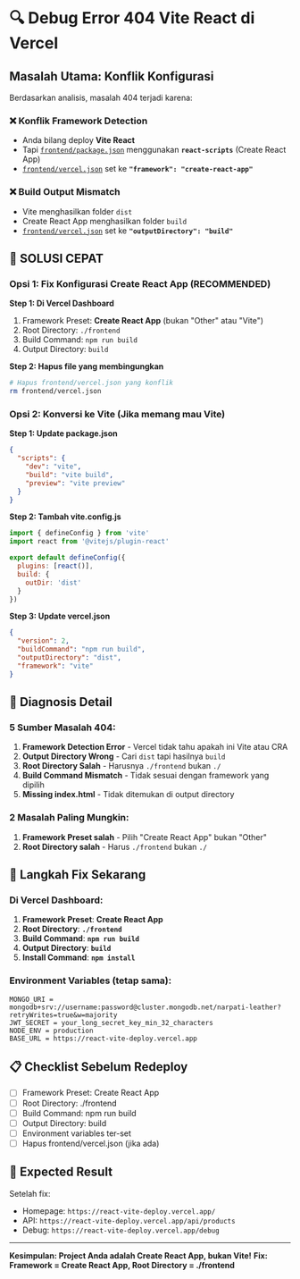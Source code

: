# 🔍 Debug Error 404 Vite React di Vercel

## Masalah Utama: Konflik Konfigurasi

Berdasarkan analisis, masalah 404 terjadi karena:

### ❌ **Konflik Framework Detection**
- Anda bilang deploy **Vite React**
- Tapi [`frontend/package.json`](frontend/package.json:27) menggunakan **`react-scripts`** (Create React App)
- [`frontend/vercel.json`](frontend/vercel.json:6) set ke **`"framework": "create-react-app"`**

### ❌ **Build Output Mismatch**
- Vite menghasilkan folder `dist`
- Create React App menghasilkan folder `build`
- [`frontend/vercel.json`](frontend/vercel.json:4) set ke **`"outputDirectory": "build"`**

## 🎯 **SOLUSI CEPAT**

### Opsi 1: Fix Konfigurasi Create React App (RECOMMENDED)

**Step 1: Di Vercel Dashboard**
1. Framework Preset: **Create React App** (bukan "Other" atau "Vite")
2. Root Directory: `./frontend`
3. Build Command: `npm run build`
4. Output Directory: `build`

**Step 2: Hapus file yang membingungkan**
```bash
# Hapus frontend/vercel.json yang konflik
rm frontend/vercel.json
```

### Opsi 2: Konversi ke Vite (Jika memang mau Vite)

**Step 1: Update package.json**
```json
{
  "scripts": {
    "dev": "vite",
    "build": "vite build",
    "preview": "vite preview"
  }
}
```

**Step 2: Tambah vite.config.js**
```javascript
import { defineConfig } from 'vite'
import react from '@vitejs/plugin-react'

export default defineConfig({
  plugins: [react()],
  build: {
    outDir: 'dist'
  }
})
```

**Step 3: Update vercel.json**
```json
{
  "version": 2,
  "buildCommand": "npm run build",
  "outputDirectory": "dist",
  "framework": "vite"
}
```

## 🔧 **Diagnosis Detail**

### 5 Sumber Masalah 404:

1. **Framework Detection Error** - Vercel tidak tahu apakah ini Vite atau CRA
2. **Output Directory Wrong** - Cari `dist` tapi hasilnya `build`
3. **Root Directory Salah** - Harusnya `./frontend` bukan `./`
4. **Build Command Mismatch** - Tidak sesuai dengan framework yang dipilih
5. **Missing index.html** - Tidak ditemukan di output directory

### 2 Masalah Paling Mungkin:

1. **Framework Preset salah** - Pilih "Create React App" bukan "Other"
2. **Root Directory salah** - Harus `./frontend` bukan `./`

## 🚀 **Langkah Fix Sekarang**

### Di Vercel Dashboard:

1. **Framework Preset**: **Create React App**
2. **Root Directory**: **`./frontend`**
3. **Build Command**: **`npm run build`**
4. **Output Directory**: **`build`**
5. **Install Command**: **`npm install`**

### Environment Variables (tetap sama):
```
MONGO_URI = mongodb+srv://username:password@cluster.mongodb.net/narpati-leather?retryWrites=true&w=majority
JWT_SECRET = your_long_secret_key_min_32_characters
NODE_ENV = production
BASE_URL = https://react-vite-deploy.vercel.app
```

## 📋 **Checklist Sebelum Redeploy**

- [ ] Framework Preset: Create React App
- [ ] Root Directory: ./frontend  
- [ ] Build Command: npm run build
- [ ] Output Directory: build
- [ ] Environment variables ter-set
- [ ] Hapus frontend/vercel.json (jika ada)

## 🎯 **Expected Result**

Setelah fix:
- Homepage: `https://react-vite-deploy.vercel.app/`
- API: `https://react-vite-deploy.vercel.app/api/products`
- Debug: `https://react-vite-deploy.vercel.app/debug`

---

**Kesimpulan: Project Anda adalah Create React App, bukan Vite!**
**Fix: Framework = Create React App, Root Directory = ./frontend**